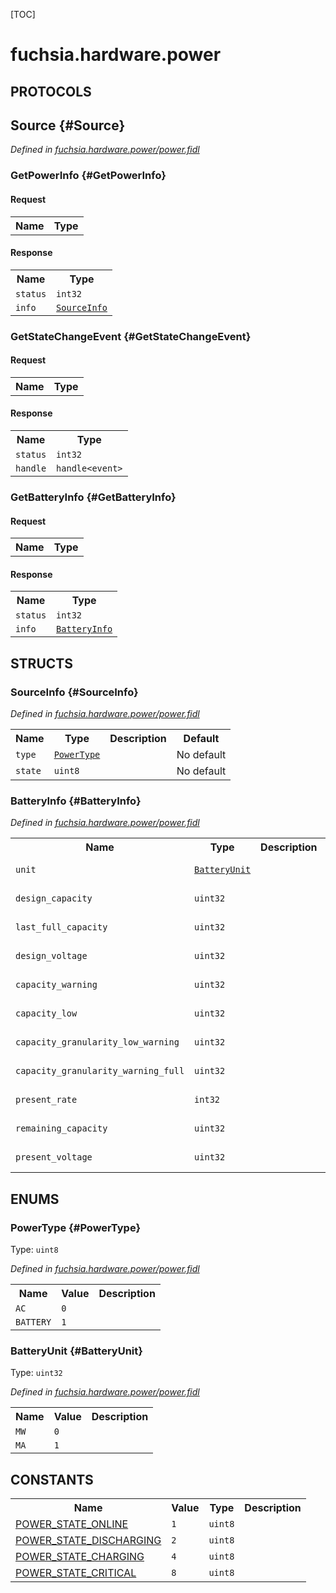 [TOC]

# fuchsia.hardware.power


## **PROTOCOLS**

## Source {#Source}
*Defined in [fuchsia.hardware.power/power.fidl](https://fuchsia.googlesource.com/fuchsia/+/master/zircon/system/fidl/fuchsia-hardware-power/power.fidl#59)*


### GetPowerInfo {#GetPowerInfo}


#### Request
<table>
    <tr><th>Name</th><th>Type</th></tr>
    </table>


#### Response
<table>
    <tr><th>Name</th><th>Type</th></tr>
    <tr>
            <td><code>status</code></td>
            <td>
                <code>int32</code>
            </td>
        </tr><tr>
            <td><code>info</code></td>
            <td>
                <code><a class='link' href='#SourceInfo'>SourceInfo</a></code>
            </td>
        </tr></table>

### GetStateChangeEvent {#GetStateChangeEvent}


#### Request
<table>
    <tr><th>Name</th><th>Type</th></tr>
    </table>


#### Response
<table>
    <tr><th>Name</th><th>Type</th></tr>
    <tr>
            <td><code>status</code></td>
            <td>
                <code>int32</code>
            </td>
        </tr><tr>
            <td><code>handle</code></td>
            <td>
                <code>handle&lt;event&gt;</code>
            </td>
        </tr></table>

### GetBatteryInfo {#GetBatteryInfo}


#### Request
<table>
    <tr><th>Name</th><th>Type</th></tr>
    </table>


#### Response
<table>
    <tr><th>Name</th><th>Type</th></tr>
    <tr>
            <td><code>status</code></td>
            <td>
                <code>int32</code>
            </td>
        </tr><tr>
            <td><code>info</code></td>
            <td>
                <code><a class='link' href='#BatteryInfo'>BatteryInfo</a></code>
            </td>
        </tr></table>



## **STRUCTS**

### SourceInfo {#SourceInfo}
*Defined in [fuchsia.hardware.power/power.fidl](https://fuchsia.googlesource.com/fuchsia/+/master/zircon/system/fidl/fuchsia-hardware-power/power.fidl#18)*





<table>
    <tr><th>Name</th><th>Type</th><th>Description</th><th>Default</th></tr><tr>
            <td><code>type</code></td>
            <td>
                <code><a class='link' href='#PowerType'>PowerType</a></code>
            </td>
            <td></td>
            <td>No default</td>
        </tr><tr>
            <td><code>state</code></td>
            <td>
                <code>uint8</code>
            </td>
            <td></td>
            <td>No default</td>
        </tr>
</table>

### BatteryInfo {#BatteryInfo}
*Defined in [fuchsia.hardware.power/power.fidl](https://fuchsia.googlesource.com/fuchsia/+/master/zircon/system/fidl/fuchsia-hardware-power/power.fidl#30)*





<table>
    <tr><th>Name</th><th>Type</th><th>Description</th><th>Default</th></tr><tr>
            <td><code>unit</code></td>
            <td>
                <code><a class='link' href='#BatteryUnit'>BatteryUnit</a></code>
            </td>
            <td></td>
            <td>No default</td>
        </tr><tr>
            <td><code>design_capacity</code></td>
            <td>
                <code>uint32</code>
            </td>
            <td></td>
            <td>No default</td>
        </tr><tr>
            <td><code>last_full_capacity</code></td>
            <td>
                <code>uint32</code>
            </td>
            <td></td>
            <td>No default</td>
        </tr><tr>
            <td><code>design_voltage</code></td>
            <td>
                <code>uint32</code>
            </td>
            <td></td>
            <td>No default</td>
        </tr><tr>
            <td><code>capacity_warning</code></td>
            <td>
                <code>uint32</code>
            </td>
            <td></td>
            <td>No default</td>
        </tr><tr>
            <td><code>capacity_low</code></td>
            <td>
                <code>uint32</code>
            </td>
            <td></td>
            <td>No default</td>
        </tr><tr>
            <td><code>capacity_granularity_low_warning</code></td>
            <td>
                <code>uint32</code>
            </td>
            <td></td>
            <td>No default</td>
        </tr><tr>
            <td><code>capacity_granularity_warning_full</code></td>
            <td>
                <code>uint32</code>
            </td>
            <td></td>
            <td>No default</td>
        </tr><tr>
            <td><code>present_rate</code></td>
            <td>
                <code>int32</code>
            </td>
            <td></td>
            <td>No default</td>
        </tr><tr>
            <td><code>remaining_capacity</code></td>
            <td>
                <code>uint32</code>
            </td>
            <td></td>
            <td>No default</td>
        </tr><tr>
            <td><code>present_voltage</code></td>
            <td>
                <code>uint32</code>
            </td>
            <td></td>
            <td>No default</td>
        </tr>
</table>



## **ENUMS**

### PowerType {#PowerType}
Type: <code>uint8</code>

*Defined in [fuchsia.hardware.power/power.fidl](https://fuchsia.googlesource.com/fuchsia/+/master/zircon/system/fidl/fuchsia-hardware-power/power.fidl#8)*



<table>
    <tr><th>Name</th><th>Value</th><th>Description</th></tr><tr>
            <td><code>AC</code></td>
            <td><code>0</code></td>
            <td></td>
        </tr><tr>
            <td><code>BATTERY</code></td>
            <td><code>1</code></td>
            <td></td>
        </tr></table>

### BatteryUnit {#BatteryUnit}
Type: <code>uint32</code>

*Defined in [fuchsia.hardware.power/power.fidl](https://fuchsia.googlesource.com/fuchsia/+/master/zircon/system/fidl/fuchsia-hardware-power/power.fidl#23)*



<table>
    <tr><th>Name</th><th>Value</th><th>Description</th></tr><tr>
            <td><code>MW</code></td>
            <td><code>0</code></td>
            <td></td>
        </tr><tr>
            <td><code>MA</code></td>
            <td><code>1</code></td>
            <td></td>
        </tr></table>











## **CONSTANTS**

<table>
    <tr><th>Name</th><th>Value</th><th>Type</th><th>Description</th></tr><tr>
            <td><a href="https://fuchsia.googlesource.com/fuchsia/+/master/zircon/system/fidl/fuchsia-hardware-power/power.fidl#13">POWER_STATE_ONLINE</a></td>
            <td>
                    <code>1</code>
                </td>
                <td><code>uint8</code></td>
            <td></td>
        </tr>
    <tr>
            <td><a href="https://fuchsia.googlesource.com/fuchsia/+/master/zircon/system/fidl/fuchsia-hardware-power/power.fidl#14">POWER_STATE_DISCHARGING</a></td>
            <td>
                    <code>2</code>
                </td>
                <td><code>uint8</code></td>
            <td></td>
        </tr>
    <tr>
            <td><a href="https://fuchsia.googlesource.com/fuchsia/+/master/zircon/system/fidl/fuchsia-hardware-power/power.fidl#15">POWER_STATE_CHARGING</a></td>
            <td>
                    <code>4</code>
                </td>
                <td><code>uint8</code></td>
            <td></td>
        </tr>
    <tr>
            <td><a href="https://fuchsia.googlesource.com/fuchsia/+/master/zircon/system/fidl/fuchsia-hardware-power/power.fidl#16">POWER_STATE_CRITICAL</a></td>
            <td>
                    <code>8</code>
                </td>
                <td><code>uint8</code></td>
            <td></td>
        </tr>
    
</table>

